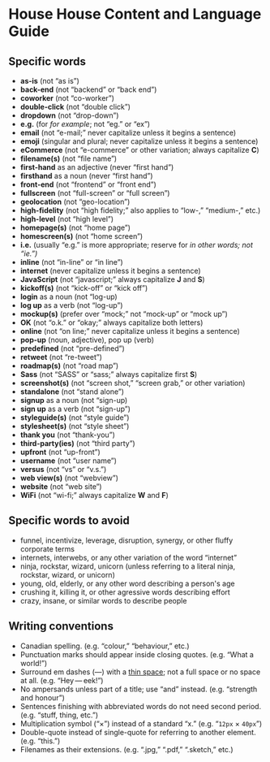 # House House Content and Language Guide

## Specific words

- **as-is** (not “as is”)
- **back-end** (not “backend” or “back end”)
- **coworker** (not “co-worker”)
- **double-click** (not “double click”)
- **dropdown** (not “drop-down”)
- **e.g.** (for *for example*; not “eg.” or “ex”)
- **email** (not “e-mail;” never capitalize unless it begins a sentence)
- **emoji** (singular and plural; never capitalize unless it begins a sentence)
- **eCommerce** (not “e-commerce” or other variation; always capitalize **C**)
- **filename(s)** (not “file name”)
- **first-hand** as an adjective (never “first hand”)
- **firsthand** as a noun (never “first hand”)
- **front-end** (not “frontend” or “front end”)
- **fullscreen** (not “full-screen” or “full screen”)
- **geolocation** (not “geo-location”)
- **high-fidelity** (not “high fidelity;” also applies to “low-,” “medium-,” etc.)
- **high-level** (not “high level”)
- **homepage(s)** (not “home page”)
- **homescreen(s)** (not “home screen”)
- **i.e.** (usually “e.g.” is more appropriate; reserve for *in other words; not “ie.”)*
- **inline** (not “in-line” or “in line”)
- **internet** (never capitalize unless it begins a sentence)
- **JavaScript** (not “javascript;” always capitalize **J** and **S**)
- **kickoff(s)** (not “kick-off” or “kick off”)
- **login** as a noun (not “log-up)
- **log up** as a verb (not “log-up”)
- **mockup(s)** (prefer over “mock;” not “mock-up” or “mock up”)
- **OK** (not “o.k.” or “okay;” always capitalize both letters)
- **online** (not “on line;” never capitalize unless it begins a sentence)
- **pop-up** (noun, adjective), pop up (verb)
- **predefined** (not “pre-defined”)
- **retweet** (not “re-tweet”)
- **roadmap(s)** (not “road map”)
- **Sass** (not “SASS” or “sass;” always capitalize first **S**)
- **screenshot(s)** (not “screen shot,” “screen grab,” or other variation)
- **standalone** (not “stand alone”)
- **signup** as a noun (not “sign-up)
- **sign up** as a verb (not “sign-up”)
- **styleguide(s)** (not “style guide”)
- **stylesheet(s)** (not “style sheet”)
- **thank you** (not “thank-you”)
- **third-party(ies)** (not “third party”)
- **upfront** (not “up-front”)
- **username** (not “user name”)
- **versus** (not “vs” or “v.s.”)
- **web view(s)** (not “webview”)
- **website** (not “web site”)
- **WiFi** (not “wi-fi;” always capitalize **W** and **F**)


## Specific words to avoid

- funnel, incentivize, leverage, disruption, synergy, or other fluffy corporate terms
- internets, interwebs, or any other variation of the word “internet”
- ninja, rockstar, wizard, unicorn (unless referring to a literal ninja, rockstar, wizard, or unicorn)
- young, old, elderly, or any other word describing a person's age
- crushing it, killing it, or other agressive words describing effort
- crazy, insane, or similar words to describe people


## Writing conventions

- Canadian spelling. (e.g. “colour,” “behaviour,” etc.)
- Punctuation marks should appear inside closing quotes. (e.g. “What a world!”)
- Surround em dashes (—) with a [thin space](https://en.wikipedia.org/wiki/Thin_space); not a full space or no space at all. (e.g. “Hey — eek!”)
- No ampersands unless part of a title; use “and” instead. (e.g. “strength and honour”)
- Sentences finishing with abbreviated words do not need second period. (e.g. “stuff, thing, etc.”)
- Multiplication symbol (“×”) instead of a standard “x.” (e.g. “`12px` × `40px`”)
- Double-quote instead of single-quote for referring to another element. (e.g. “this.”)
- Filenames as their extensions. (e.g. “.jpg,” “.pdf,” “.sketch,” etc.)
